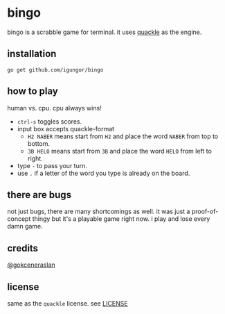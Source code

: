 # bingo

bingo is a scrabble game for terminal. it uses [quackle](https://github.com/quackle/quackle) as the
engine.

## installation

`go get github.com/igungor/bingo`

## how to play

human vs. cpu. cpu always wins!

- `ctrl-s` toggles scores.
- input box accepts quackle-format
  * `H2 NABER` means start from `H2` and place the word `NABER` from top to bottom.
  * `3B HELO` means start from `3B` and place the word `HELO` from left to right.
- type `-` to pass your turn.
- use `.` if a letter of the word you type is already on the board.

## there are bugs

not just bugs, there are many shortcomings as well. it was just a proof-of-concept thingy but it's
a playable game right now. i play and lose every damn game.

## credits

[@gokceneraslan](https://github.com/gokceneraslan)

## license

same as the `quackle` license. see
[LICENSE](https://github.com/quackle/quackle/blob/master/LICENSE)
